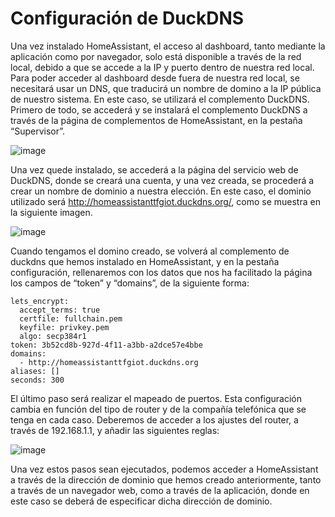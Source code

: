 # Configuración de DuckDNS
Una vez instalado HomeAssistant, el acceso al dashboard, tanto mediante la aplicación como por navegador, solo está disponible a través de la red local, debido a que se accede a la IP y puerto dentro de nuestra red local.  Para poder acceder al dashboard desde fuera de nuestra red local, se necesitará usar un DNS, que traducirá un nombre de domino a la IP pública de nuestro sistema. En este caso, se utilizará el complemento DuckDNS.
Primero de todo, se accederá y se instalará el complemento DuckDNS a través de la página de complementos de HomeAssistant, en la pestaña “Supervisor”. 

![image](https://user-images.githubusercontent.com/95376526/144292178-ae6964fb-f723-49a0-9653-7d60de8ab210.png)

Una vez quede instalado, se accederá a la página del servicio web de DuckDNS, donde se creará una cuenta, y una vez creada, se procederá a crear un nombre de dominio a nuestra elección. En este caso, el dominio utilizado será http://homeassistanttfgiot.duckdns.org/, como se muestra en la siguiente imagen.

![image](https://user-images.githubusercontent.com/95376526/144292202-d4a345ad-d3ba-49f4-89ce-8c9b228894ef.png)

Cuando tengamos el domino creado, se volverá al complemento de duckdns que hemos instalado en HomeAssistant, y en la pestaña configuración, rellenaremos con los datos que nos ha facilitado la página los campos de “token” y “domains”, de la siguiente forma:
```
lets_encrypt:
  accept_terms: true
  certfile: fullchain.pem
  keyfile: privkey.pem
  algo: secp384r1
token: 3b52cd8b-927d-4f11-a3bb-a2dce57e4bbe
domains:
  - http://homeassistanttfgiot.duckdns.org
aliases: []
seconds: 300
```
El último paso será realizar el mapeado de puertos. Esta configuración cambia en función del tipo de router y de la compañía telefónica que se tenga en cada caso. Deberemos de acceder a los ajustes del router, a través de 192.168.1.1, y añadir las siguientes reglas:

![image](https://user-images.githubusercontent.com/95376526/144292408-c7780a34-ab57-4487-9097-5c72d1114c1e.png)

Una vez estos pasos sean ejecutados, podemos acceder a HomeAssistant a través de la dirección de dominio que hemos creado anteriormente, tanto a través de un navegador web, como a través de la aplicación, donde en este caso se deberá de especificar dicha dirección de dominio. 
